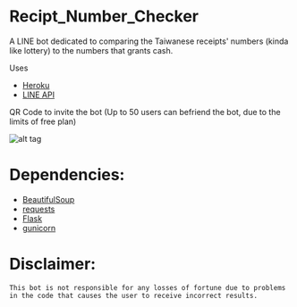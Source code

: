 # Recipt_Number_Checker

A LINE bot dedicated to comparing the Taiwanese receipts' numbers (kinda like lottery) to the numbers that grants cash.

Uses 
- [Heroku](https://heroku.com)
- [LINE API](https://github.com/line/line-bot-sdk-python)

QR Code to invite the bot (Up to 50 users can befriend the bot, due to the limits of free plan)

![alt tag](https://i.imgur.com/OtZ5uOd.png)

# Dependencies:
- [BeautifulSoup](https://www.crummy.com/software/BeautifulSoup/bs4/doc/)
- [requests](https://github.com/requests/requests)
- [Flask](http://flask.pocoo.org/docs/0.12/)
- [gunicorn](https://github.com/benoitc/gunicorn)

# Disclaimer:
```
This bot is not responsible for any losses of fortune due to problems in the code that causes the user to receive incorrect results.
```
